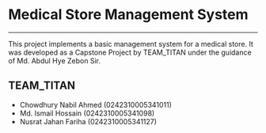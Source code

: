 # Medical Store Management System

---

This project implements a basic management system for a medical store. It was developed as a Capstone Project by TEAM_TITAN under the guidance of Md. Abdul Hye Zebon Sir.

## TEAM_TITAN

- Chowdhury Nabil Ahmed (0242310005341011)
- Md. Ismail Hossain (0242310005341098)
- Nusrat Jahan Fariha (0242310005341127)
